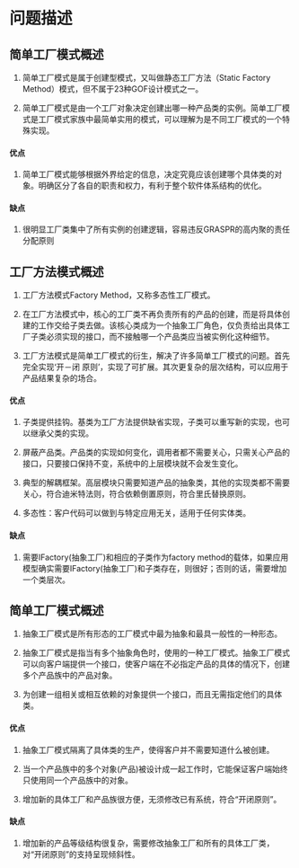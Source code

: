 # 问题描述

## 简单工厂模式概述

1. 简单工厂模式是属于创建型模式，又叫做静态工厂方法（Static Factory Method）模式，但不属于23种GOF设计模式之一。

2. 简单工厂模式是由一个工厂对象决定创建出哪一种产品类的实例。简单工厂模式是工厂模式家族中最简单实用的模式，可以理解为是不同工厂模式的一个特殊实现。

#### 优点
1. 简单工厂模式能够根据外界给定的信息，决定究竟应该创建哪个具体类的对象。明确区分了各自的职责和权力，有利于整个软件体系结构的优化。

#### 缺点
1. 很明显工厂类集中了所有实例的创建逻辑，容易违反GRASPR的高内聚的责任分配原则

## 工厂方法模式概述

1. 工厂方法模式Factory Method，又称多态性工厂模式。

2. 在工厂方法模式中，核心的工厂类不再负责所有的产品的创建，而是将具体创建的工作交给子类去做。该核心类成为一个抽象工厂角色，仅负责给出具体工厂子类必须实现的接口，而不接触哪一个产品类应当被实例化这种细节。

3. 工厂方法模式是简单工厂模式的衍生，解决了许多简单工厂模式的问题。首先完全实现‘开－闭 原则’，实现了可扩展。其次更复杂的层次结构，可以应用于产品结果复杂的场合。

#### 优点
1. 子类提供挂钩。基类为工厂方法提供缺省实现，子类可以重写新的实现，也可以继承父类的实现。

2. 屏蔽产品类。产品类的实现如何变化，调用者都不需要关心，只需关心产品的接口，只要接口保持不变，系统中的上层模块就不会发生变化。

3. 典型的解耦框架。高层模块只需要知道产品的抽象类，其他的实现类都不需要关心，符合迪米特法则，符合依赖倒置原则，符合里氏替换原则。

4. 多态性：客户代码可以做到与特定应用无关，适用于任何实体类。

#### 缺点
1. 需要IFactory(抽象工厂)和相应的子类作为factory method的载体，如果应用模型确实需要IFactory(抽象工厂)和子类存在，则很好；否则的话，需要增加一个类层次。

## 简单工厂模式概述

1. 抽象工厂模式是所有形态的工厂模式中最为抽象和最具一般性的一种形态。

2. 抽象工厂模式是指当有多个抽象角色时，使用的一种工厂模式。抽象工厂模式可以向客户端提供一个接口，使客户端在不必指定产品的具体的情况下，创建多个产品族中的产品对象。

3. 为创建一组相关或相互依赖的对象提供一个接口，而且无需指定他们的具体类。

#### 优点
1. 抽象工厂模式隔离了具体类的生产，使得客户并不需要知道什么被创建。

2. 当一个产品族中的多个对象(产品)被设计成一起工作时，它能保证客户端始终只使用同一个产品族中的对象。

3. 增加新的具体工厂和产品族很方便，无须修改已有系统，符合“开闭原则”。

#### 缺点
1. 增加新的产品等级结构很复杂，需要修改抽象工厂和所有的具体工厂类，对“开闭原则”的支持呈现倾斜性。
